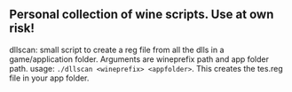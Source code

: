 ## Personal collection of wine scripts. Use at own risk!

dllscan: small script to create a reg file from all the dlls in a game/application folder. Arguments are wineprefix path and app folder path.
    usage: `./dllscan <wineprefix> <appfolder>`. This creates the tes.reg file in your app folder.


